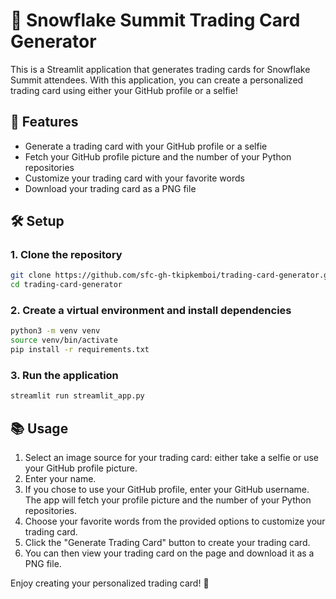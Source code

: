 # 🎴 Snowflake Summit Trading Card Generator 

This is a Streamlit application that generates trading cards for Snowflake Summit attendees. With this application, you can create a personalized trading card using either your GitHub profile or a selfie!

## 🚀 Features

- Generate a trading card with your GitHub profile or a selfie
- Fetch your GitHub profile picture and the number of your Python repositories
- Customize your trading card with your favorite words
- Download your trading card as a PNG file

## 🛠️ Setup

### 1. Clone the repository
```bash
git clone https://github.com/sfc-gh-tkipkemboi/trading-card-generator.git
cd trading-card-generator
```

### 2. Create a virtual environment and install dependencies
```bash
python3 -m venv venv
source venv/bin/activate
pip install -r requirements.txt
```

### 3. Run the application
```bash
streamlit run streamlit_app.py
```

## 📚 Usage
1. Select an image source for your trading card: either take a selfie or use your GitHub profile picture.
2. Enter your name.
3. If you chose to use your GitHub profile, enter your GitHub username. The app will fetch your profile picture and the number of your Python repositories.
4. Choose your favorite words from the provided options to customize your trading card.
5. Click the "Generate Trading Card" button to create your trading card.
6. You can then view your trading card on the page and download it as a PNG file.

Enjoy creating your personalized trading card! 🎈